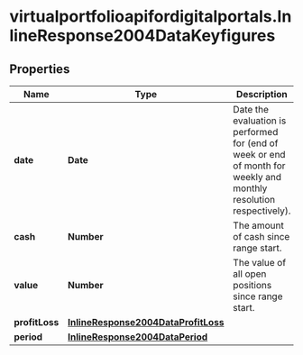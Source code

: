 # virtualportfolioapifordigitalportals.InlineResponse2004DataKeyfigures

## Properties

Name | Type | Description | Notes
------------ | ------------- | ------------- | -------------
**date** | **Date** | Date the evaluation is performed for (end of week or end of month for weekly and monthly resolution respectively). | [optional] 
**cash** | **Number** | The amount of cash since range start. | [optional] 
**value** | **Number** | The value of all open positions since range start. | [optional] 
**profitLoss** | [**InlineResponse2004DataProfitLoss**](InlineResponse2004DataProfitLoss.md) |  | [optional] 
**period** | [**InlineResponse2004DataPeriod**](InlineResponse2004DataPeriod.md) |  | [optional] 


